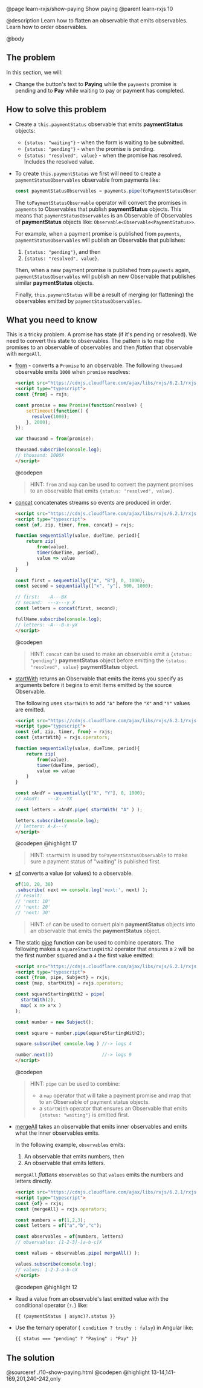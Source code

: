 @page learn-rxjs/show-paying Show paying
@parent learn-rxjs 10

@description Learn how to flatten an observable
that emits observables.  Learn how to order observables.

@body

## The problem

In this section, we will:

- Change the button's text to __Paying__ while the
  `payments` promise is pending and to __Pay__ while
  waiting to pay or payment has completed.

## How to solve this problem

- Create a `this.paymentStatus` observable that emits __paymentStatus__ objects:
   - `{status: "waiting"}` - when the form is waiting to be
     submitted.
   - `{status: "pending"}` - when the promise is pending.
   - `{status: "resolved", value}` - when the promise
     has resolved.  Includes the resolved value.
- To create `this.paymentStatus` we first will need to
  create a `paymentStatusObservables` observable from payments like:
  ```js
  const paymentStatusObservables = payments.pipe(toPaymentStatusObservable);
  ```
  The `toPaymentStatusObservable` operator will convert the promises in
  `payments` to Observables that publish __paymentStatus__ objects. This means
  that  `paymentStatusObservables` is an Observable of Observables of
  __paymentStatus__ objects like: `Observable<Observable<PaymentStatus>>`.

  For example, when a payment promise is published from `payments`, `paymentStatusObservables` will publish an Observable that publishes:

  1. `{status: "pending"}`, and then
  2. `{status: "resolved", value}`.

  Then, when a new payment promise is published from `payments` again,  `paymentStatusObservables` will publish an new Observable that publishes similar __paymentStatus__ objects.

  Finally, `this.paymentStatus` will be a result of merging (or flattening)
  the observables emitted by `paymentStatusObservables`.

## What you need to know

This is a tricky problem. A promise has state (if it's pending or resolved). We need
to convert this state to observables.  The pattern is to map the promises to an observable of
observables and then _flatten_ that observable with `mergeAll`.

- [from](https://rxjs-dev.firebaseapp.com/api/index/function/from) - converts a
  `Promise` to an observable.  The following `thousand` observable emits
  `1000` when `promise` resolves:

  ```html
  <script src="https://cdnjs.cloudflare.com/ajax/libs/rxjs/6.2.1/rxjs.umd.js"></script>
  <script type="typescript">
  const {from} = rxjs;

  const promise = new Promise(function(resolve) {
      setTimeout(function() {
        resolve(1000);
      }, 2000);
  });

  var thousand = from(promise);

  thousand.subscribe(console.log);
  // thousand: 1000X
  </script>
  ```
  @codepen

  > HINT: `from` and `map` can be used to convert the payment promises to
  > an observable that emits `{status: "resolved", value}`.

- [concat](https://rxjs-dev.firebaseapp.com/api/index/function/concat) concatenates streams so events are produced in order.

  ```html
  <script src="https://cdnjs.cloudflare.com/ajax/libs/rxjs/6.2.1/rxjs.umd.js"></script>
  <script type="typescript">
  const {of, zip, timer, from, concat} = rxjs;

  function sequentially(value, dueTime, period){
      return zip(
          from(value),
          timer(dueTime, period),
          value => value
      )
  }

  const first = sequentially(["A", "B"], 0, 1000);
  const second = sequentially(["x", "y"], 500, 1000);

  // first:   -A---BX
  // second:  ---x---y_X
  const letters = concat(first, second);

  fullName.subscribe(console.log);
  // letters: -A---B-x-yX
  </script>
  ```
  @codepen

  > HINT: `concat` can be used to make an observable emit a `{status: "pending"}`
  > __paymentStatus__ object before emitting the `{status: "resolved", value}` __paymentStatus__ object.

- [startWith](https://rxjs-dev.firebaseapp.com/api/operators/startWith)
  returns an Observable that emits the items you specify as arguments before it begins to emit items emitted by the source Observable.

  The following uses `startWith` to add  `"A"` before the `"X"` and `"Y"`
  values are emitted.

  ```html
  <script src="https://cdnjs.cloudflare.com/ajax/libs/rxjs/6.2.1/rxjs.umd.js"></script>
  <script type="typescript">
  const {of, zip, timer, from} = rxjs;
  const {startWith} = rxjs.operators;

  function sequentially(value, dueTime, period){
      return zip(
          from(value),
          timer(dueTime, period),
          value => value
      )
  }

  const xAndY = sequentially(["X", "Y"], 0, 1000);
  // xAndY:   ---X---YX

  const letters = xAndY.pipe( startWith( "A" ) );

  letters.subscribe(console.log);
  // letters: A-X---Y
  </script>
  ```
  @codepen
  @highlight 17

  > HINT: `startWith` is used by `toPaymentStatusObservable` to make sure
  > a payment status of "waiting" is published first.


- [of](https://rxjs-dev.firebaseapp.com/api/index/function/of) converts a value (or values)
  to a observable.
  ```typescript
  of(10, 20, 30)
  .subscribe( next => console.log('next:', next) );
  // result:
  // 'next: 10'
  // 'next: 20'
  // 'next: 30'
  ```

  > HINT: `of` can be used to convert plain __paymentStatus__ objects into an observable
  > that emits the __paymentStatus__ object.

- The static [pipe](https://rxjs-dev.firebaseapp.com/api/index/function/pipe) function can be used
  to combine operators. The following makes a `squareStartingWith2` operator that ensures
  a `2` will be the first number squared and a `4` the first value emitted:

  ```html
  <script src="https://cdnjs.cloudflare.com/ajax/libs/rxjs/6.2.1/rxjs.umd.js"></script>
  <script type="typescript">
  const {from, pipe, Subject} = rxjs;
  const {map, startWith} = rxjs.operators;

  const squareStartingWith2 = pipe(
    startWith(2),
    map( x => x*x )
  );

  const number = new Subject();

  const square = number.pipe(squareStartingWith2);

  square.subscribe( console.log ) //-> logs 4

  number.next(3)                  //-> logs 9
  </script>
  ```
  @codepen

  > HINT: `pipe` can be used to combine:
  > - a `map` operator that will take a payment promise and map that to an
  >   Observable of payment status objects.
  > - a `startWith` operator that ensures an Observable that emits `{status: "waiting"}`
  >   is emitted first.

- [mergeAll](https://rxjs-dev.firebaseapp.com/api/operators/mergeAll) takes an observable that emits inner observables
  and emits what the inner observables emits.

  In the following example, `observables` emits:
  1. An observable that emits numbers, then
  2. An observable that emits letters.

  `mergeAll` _flattens_ `observables` so that `values` emits
  the numbers and letters directly.

  ```html
  <script src="https://cdnjs.cloudflare.com/ajax/libs/rxjs/6.2.1/rxjs.umd.js"></script>
  <script type="typescript">
  const {of} = rxjs;
  const {mergeAll} = rxjs.operators;

  const numbers = of(1,2,3);
  const letters = of("a","b","c");

  const observables = of(numbers, letters)
  // observables: [1-2-3]-[a-b-c]X

  const values = observables.pipe( mergeAll() );

  values.subscribe(console.log);
  // values: 1-2-3-a-b-cX
  </script>
  ```
  @codepen
  @highlight 12

- Read a value from an observable's last emitted value with the
  conditional operator (`?.`) like:
  ```html
  {{ (paymentStatus | async)?.status }}
  ```
- Use the ternary operator (` condition ? truthy : falsy`) in Angular like:
  ```html
  {{ status === "pending" ? "Paying" : "Pay" }}
  ```

## The solution

@sourceref ./10-show-paying.html
@codepen
@highlight 13-14,141-169,201,240-242,only
